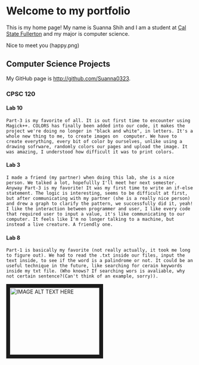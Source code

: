 # Welcome to my portfolio

This is my home page! My name is Suanna Shih and I am a student at [Cal State Fullerton](http://www.fullerton.edu/) and my major is computer science.

Nice to meet you (happy.png)

## Computer Science Projects

My GitHub page is http://github.com/Suanna0323.

### CPSC 120

#### Lab 10 
    Part-3 is my favorite of all. It is out first time to encounter using Magick++. COLORS has finally been added into our code, it makes the project we're doing no longer in "black and white", in letters. It's a whole new thing to me, to create images on  computer. We have to create everything, every bit of color by ourselves, unlike using a drawing sofrware, randomly colors our pages and upload the image. It was amazing, I understood how difficult it was to print colors. 
#### Lab 3
    I made a friend (my partner) when doing this lab, she is a nice person. We talked a lot, hopefullly I'll meet her next semester. 
    Anyway Part-3 is my favorite! It was my first time to write an if-else statement. The logic is interesting, seems to be difficult at first, but after communicating with my partner (she is a really nice person) and drew a graph to clarify the pattern, we successfully did it, yeah! 
    I like the interaction between programmer and user, I like every code that required user to input a value, it's like communicating to our computer. It feels like I'm no longer talking to a machine, but instead a live creature. A friendly one.
#### Lab 8
    Part-1 is basically my favorite (not really actually, it took me long to figure out). We had to read the .txt inside our files, input the text inside, to see if the word is a palindrome or not. It could be an useful technique in the future, like searching for cerain keywords inside my txt file. (Who knows? If searching wors is avaliable, why not certain sentence?(Can't think of an example, sorry)).
<a href="https://www.youtube.com/watch?v=Ey_NHZNYTeE" target="_blank"><img src="http://img.youtube.com/vi/YOUTUBE_VIDEO_ID_HERE/0.jpg" 
alt="IMAGE ALT TEXT HERE" width="240" height="180" border="10" /></a>
    